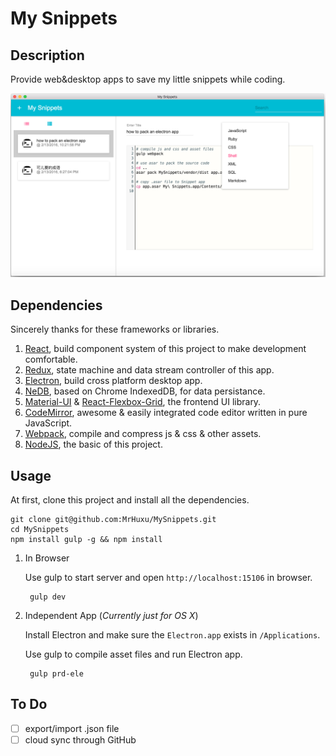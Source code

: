 # My Snippets

## Description

Provide web&desktop apps to save my little snippets while coding.

![screenshot](https://raw.githubusercontent.com/MrHuxu/img-repo/master/my-snippets/my%20snippet.png)

## Dependencies

Sincerely thanks for these frameworks or libraries.

1. [React](https://github.com/facebook/react), build component system of this project to make development comfortable.
2. [Redux](https://github.com/reactjs/redux), state machine and data stream controller of this app.
3. [Electron](https://github.com/atom/electron), build cross platform desktop app.
4. [NeDB](https://github.com/louischatriot/nedb), based on Chrome IndexedDB, for data persistance.
5. [Material-UI](https://github.com/callemall/material-ui) & [React-Flexbox-Grid](https://github.com/roylee0704/react-flexbox-grid), the frontend UI library.
6. [CodeMirror](https://github.com/codemirror/CodeMirror), awesome & easily integrated code editor written in pure JavaScript.
7. [Webpack](https://github.com/webpack/webpack), compile and compress js & css & other assets.
8. [NodeJS](https://github.com/nodejs/node), the basic of this project.

## Usage

At first, clone this project and install all the dependencies.
    
    git clone git@github.com:MrHuxu/MySnippets.git
    cd MySnippets
    npm install gulp -g && npm install

1. In Browser

    Use gulp to start server and open ```http://localhost:15106``` in browser.

        gulp dev

2. Independent App (*Currently just for OS X*)

     Install Electron and make sure the ```Electron.app``` exists in ```/Applications```.

    Use gulp to compile asset files and run Electron app.

        gulp prd-ele

## To Do

- [ ] export/import .json file
- [ ] cloud sync through GitHub